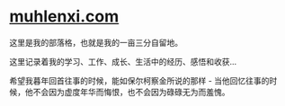 # [muhlenxi.com](https://www.muhlenxi.com/)

这里是我的部落格，也就是我的一亩三分自留地。

这里记录着我的学习、工作、成长、生活中的经历、感悟和收获...

希望我暮年回首往事的时候，能如保尔柯察金所说的那样 - 当他回忆往事的时候，他不会因为虚度年华而悔恨，也不会因为碌碌无为而羞愧。